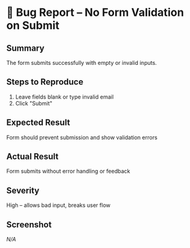 # 🐞 Bug Report – No Form Validation on Submit

## Summary
The form submits successfully with empty or invalid inputs.

## Steps to Reproduce
1. Leave fields blank or type invalid email
2. Click "Submit"

## Expected Result
Form should prevent submission and show validation errors

## Actual Result
Form submits without error handling or feedback

## Severity
High – allows bad input, breaks user flow

## Screenshot
_N/A_
